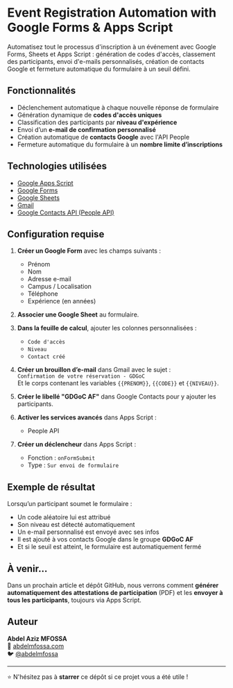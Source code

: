 # Event Registration Automation with Google Forms & Apps Script

Automatisez tout le processus d'inscription à un événement avec Google Forms, Sheets et Apps Script : génération de codes d'accès, classement des participants, envoi d'e-mails personnalisés, création de contacts Google et fermeture automatique du formulaire à un seuil défini.

## Fonctionnalités

- Déclenchement automatique à chaque nouvelle réponse de formulaire
- Génération dynamique de **codes d'accès uniques**
- Classification des participants par **niveau d'expérience**
- Envoi d’un **e-mail de confirmation personnalisé**
- Création automatique de **contacts Google** avec l'API People
- Fermeture automatique du formulaire à un **nombre limite d’inscriptions**

## Technologies utilisées

- [Google Apps Script](https://script.google.com/)
- [Google Forms](https://forms.google.com)
- [Google Sheets](https://sheets.google.com)
- [Gmail](https://mail.google.com)
- [Google Contacts API (People API)](https://developers.google.com/people)

## Configuration requise

1. **Créer un Google Form** avec les champs suivants :
   - Prénom
   - Nom
   - Adresse e-mail
   - Campus / Localisation
   - Téléphone
   - Expérience (en années)

2. **Associer une Google Sheet** au formulaire.

3. **Dans la feuille de calcul**, ajouter les colonnes personnalisées :
   - `Code d'accès`
   - `Niveau`
   - `Contact créé`

4. **Créer un brouillon d’e-mail** dans Gmail avec le sujet :  
   `Confirmation de votre réservation - GDGoC`  
   Et le corps contenant les variables `{{PRENOM}}`, `{{CODE}}` et `{{NIVEAU}}`.

5. **Créer le libellé "GDGoC AF"** dans Google Contacts pour y ajouter les participants.

6. **Activer les services avancés** dans Apps Script :
   - People API

7. **Créer un déclencheur** dans Apps Script :
   - Fonction : `onFormSubmit`
   - Type : `Sur envoi de formulaire`

## Exemple de résultat

Lorsqu’un participant soumet le formulaire :
- Un code aléatoire lui est attribué
- Son niveau est détecté automatiquement
- Un e-mail personnalisé est envoyé avec ses infos
- Il est ajouté à vos contacts Google dans le groupe **GDGoC AF**
- Et si le seuil est atteint, le formulaire est automatiquement fermé

## À venir...

Dans un prochain article et dépôt GitHub, nous verrons comment **générer automatiquement des attestations de participation** (PDF) et les **envoyer à tous les participants**, toujours via Apps Script.

## Auteur

**Abdel Aziz MFOSSA**  
🔗 [abdelmfossa.com](https://abdelmfossa.com)  
🐦 [@abdelmfossa](https://x.com/abdelmfossa)

---

⭐ N'hésitez pas à **starrer** ce dépôt si ce projet vous a été utile !
